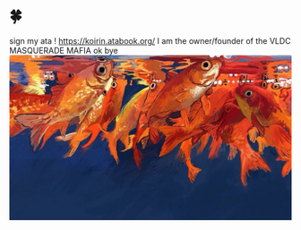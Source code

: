 # 🍀
sign my ata ! https://koirin.atabook.org/
I am the owner/founder of the VLDC MASQUERADE MAFIA 
ok bye
![image alt](https://github.com/koirinsdiary/-/blob/f2f98cbaa16578018c0d32749c1dd2a332418a33/b62aa044a8cc7e628be05c1df6031124.jpg)
